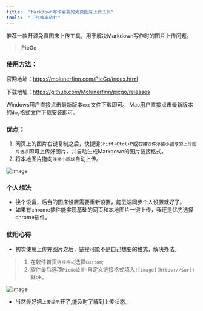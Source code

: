```yaml
---
title:  "Markdown写作需要的免费图床上传工具"
tools:  "工作效率软件"
---
```


推荐一款开源免费图床上传工具，用于解决Markdown写作时的图片上传问题。

> **PicGo**


### 使用方法：

官网地址：https://molunerfinn.com/PicGo/index.html

下载地址：https://github.com/Molunerfinn/picgo/releases

Windows用户直接点击最新版本`exe`文件下载即可。
Mac用户直接点击最新版本的`dmg`格式文件下载安装即可。

### 优点：

1. 网页上的图片右键复制之后，快捷键`Shift+Ctrl+P`或`右键软件浮窗小圆球的上传图片选项`即可上传好图片，并自动生成Markdown的图片链接格式。
2. 将本地图片拖向`浮窗小圆球`自动上传。

![image](https://cdn.yan100.top/20180727000213.png)

### 个人想法

- 换个设备，后台的图床设置需要重新设置，能云端同步个人设置就好了。
- 如果有chrome插件能实现基础的网页和本地图片一键上传，我还是优先选择chrome插件。

### 使用心得

- 初次使用上传完图片之后，链接可能不是自己想要的格式，解决办法。
>1. 在软件首页`链接格式`选择`Custom`;
>2. 软件最后选项`PicGo设置`-自定义链接格式填入`![image](https://$url)`就ok。

![image](https://cdn.yan100.top/20180727005825.png)

- 当然最好把`上传提示`开了,能及时了解到上传状态。

